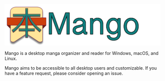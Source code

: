 ![banner for Mango](https://github.com/uglyluigi/mango/blob/master/readme-assets/Mango-banner.png)


Mango is a desktop manga organizer and reader for Windows, macOS, and Linux.

Mango aims to be accessible to all desktop users and customizable. If you have a feature request, please consider opening an issue.